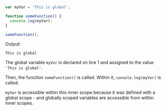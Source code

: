 ```js
var myVar = 'This is global';

function someFunction() {
  console.log(myVar);
}

someFunction();
```

Output: 

```
This is global
```

The global variable `myVar` is declared on line 1 and assigned to the value `'This is global'`.

Then, the function `someFunction()` is called. Within it, `console.log(myVar)` is called.

`myVar` is accessible within this inner scope because it was defined with a global scope - and globally scoped variables are accessible from within inner scopes.
